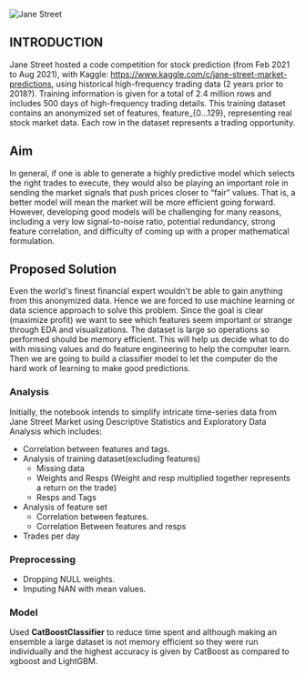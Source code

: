 ![Jane Street](https://images.squarespace-cdn.com/content/v1/56e2e0c520c6472a2586add2/1613499391116-T0ZWOVSAAVTVMC8SRO4R/ke17ZwdGBToddI8pDm48kAf-OpKpNsh_OjjU8JOdDKBZw-zPPgdn4jUwVcJE1ZvWQUxwkmyExglNqGp0IvTJZUJFbgE-7XRK3dMEBRBhUpwkCFOLgzJj4yIx-vIIEbyWWRd0QUGL6lY_wBICnBy59Ye9GKQq6_hlXZJyaybXpCc/CP+Index+logos+1+%284%29.png)

## INTRODUCTION
Jane Street hosted a code competition for stock prediction (from Feb 2021 to Aug 2021), with Kaggle: https://www.kaggle.com/c/jane-street-market-predictions, using historical high-frequency trading data (2 years prior to 2018?). Training information is given for a total of 2.4 million rows and includes 500 days of high-frequency trading details. This training dataset contains an anonymized set of features, feature_{0...129}, representing real stock market data. Each row in the dataset represents a trading opportunity.

## Aim
In general, if one is able to generate a highly predictive model which selects the right trades to execute, they would also be playing an important role in sending the market signals that push prices closer to “fair” values. That is, a better model will mean the market will be more efficient going forward. However, developing good models will be challenging for many reasons, including a very low signal-to-noise ratio, potential redundancy, strong feature correlation, and difficulty of coming up with a proper mathematical formulation.

## Proposed Solution
Even the world's finest financial expert wouldn't be able to gain anything from this anonymized data. Hence we are forced to use machine learning or data science approach to solve this problem.
Since the goal is clear (maximize profit) we want to see which features seem important or strange through EDA and visualizations. The dataset is large so operations so performed should be memory efficient. This will help us decide what to do with missing values and do feature engineering to help the computer learn.
Then we are going to build a classifier model to let the computer do the hard work of learning to make good predictions.

### Analysis
Initially, the notebook intends to simplify intricate time-series data from Jane Street Market using Descriptive Statistics and Exploratory Data Analysis which includes:
- Correlation between features and tags.
- Analysis of training dataset(excluding features) 
  -  Missing data
  -  Weights and Resps (Weight and resp multiplied together represents a return on the trade)
  -  Resps and Tags
- Analysis of feature set
  - Correlation between features.
  - Correlation Between features and resps
- Trades per day
### Preprocessing 
- Dropping NULL weights.
- Imputing NAN with mean values.
### Model
Used **CatBoostClassifier** to reduce time spent and although making an ensemble a large dataset is not memory efficient so they were run individually and the highest accuracy is given by CatBoost as compared to xgboost and LightGBM.


